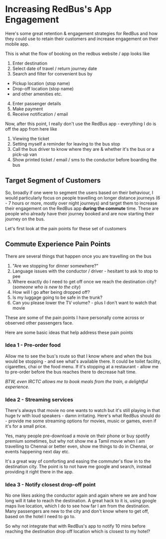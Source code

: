 # Increasing RedBus's App Engagement

Here's some great retention & engagement strategies for RedBus and how they could use to retain their customers and increase engagement on their mobile app.

This is what the flow of booking on the redbus website / app looks like

1. Enter destination
2. Select date of travel / return journey date
3. Search and filter for convenient bus by
  - Pickup location (stop name)
  - Drop-off location (stop name)
  - and other amenities etc.
4. Enter passenger details
5. Make payment
6. Receive notification / email

Now, after this point, I really don't use the RedBus app - everything I do is off the app from here like

1. Viewing the ticket
2. Setting myself a reminder for leaving to the bus stop
3. Call the bus driver to know where they are & whether it's the bus or a pick-up van
4. Show printed ticket / email / sms to the conductor before boarding the bus

## Target Segment of Customers

So, broadly if one were to segment the users based on their behaviour, I would particularly focus on people travelling on longer distance journeys (6 - 7 hours or more, mostly over night journeys) and target them to increase their engagement on the RedBus app **during the commute** time. These are people who already have their journey booked and are now starting their journey on the bus.

Let's first look at the pain points for these set of customers

## Commute Experience Pain Points

There are several things that happen once you are travelling on the bus

1. "Are we stopping for dinner somewhere?"
2. Language issues with the conductor / driver - hesitant to ask to stop to pee
3. Where exactly do I need to get off once we reach the destination city? (_someone who is new to the city_)
4. How will I go after being dropped off?
5. Is my luggage going to be safe in the trunk?
6. Can you please lower the TV volume? - plus I don't want to watch that movie

These are some of the pain points I have personally come across or observed other passengers face.

Here are some basic ideas that help address these pain points


### Idea 1 - Pre-order food

Allow me to see the bus's route so that I know where and when the bus would be stopping - and see what's available there. It could be toilet facility, cigarettes, chai or the food menu. If it's stopping at a restaurant - allow me to pre-order before the bus reaches there to decrease halt time. 

_BTW, even IRCTC allows me to book meals from the train, a delightful experience._


### Idea 2 - Streaming services

There's always that movie no one wants to watch but it's still playing in that huge tv with loud speakers - damn irritating. Here's what RedBus should do - provide me some streaming options for movies, music or games, even if it's for a small price.

Yes, many people pre-download a movie on their phone or buy spotify premium sometimes, but why not show me a Tamil movie when I am travelling to Chennai or better even, show me things to do in Chennai, or events happening next day etc.

It's a great way of comforting and easing the commuter's flow in to the destination city. The point is to not have me google and search, instead providing it right there in the app.


### Idea 3 - Notify closest drop-off point

No one likes asking the conductor again and again where we are and how long will it take to reach the destination. A great hack to it is, using google maps live location, which I do to see how far I am from the destination. Many passengers are new to the city and don't know where to get off, based on the hotel I need to go to.

So why not integrate that with RedBus's app to notify 10 mins before reaching the destination drop off location which is closest to my hotel?
